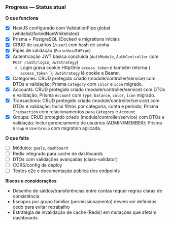 ### Progress — Status atual

**O que funciona**

- [x] NestJS configurado com ValidationPipe global (whitelist/forbidNonWhitelisted)
- [x] Prisma + PostgreSQL (Docker) e migrations iniciais
- [x] CRUD de usuários (`/user`) com hash de senha
- [x] Pipes de validação (`ParseUuidIdPipe`)
- [x] Autenticação JWT básica concluída (`AuthModule`, `AuthController` com `POST /auth/login`, `JwtStrategy`)
  - Login grava cookie HttpOnly `access_token` e também retorna `{ access_token }`; `JwtStrategy` lê cookie e Bearer.
- [x] Categories: CRUD protegido criado (module/controller/service) com DTOs e validação; Prisma `Category` com `color` e `icon` migrado.
- [x] Accounts: CRUD protegido criado (module/controller/service) com DTOs e validação; Prisma `Account` com `type`, `balance`, `color`, `icon` migrado.
- [x] Transactions: CRUD protegido criado (module/controller/service) com DTOs e validação; Inclui filtros por categoria, conta e período; Prisma `Transaction` com relacionamentos para `Category` e `Account`.
- [x] Groups: CRUD protegido criado (module/controller/service) com DTOs e validação; Inclui gerenciamento de usuários (ADMIN/MEMBER); Prisma `Group` e `UserGroup` com migration aplicada.

**O que falta**

- [ ] Módulos: `goals`, `dashboard`
- [ ] Redis integrado para cache de dashboards
- [ ] DTOs com validações avançadas (class-validator)
- [ ] CORS/config de deploy
- [ ] Testes e2e e documentação pública dos endpoints

**Riscos e considerações**

- Desenho de saldos/transferências entre contas requer regras claras de consistência
- Escopos por grupo familiar (permissionamento) devem ser definidos cedo para evitar retrabalho
- Estratégia de invalidação de cache (Redis) em mutações que afetam dashboards


